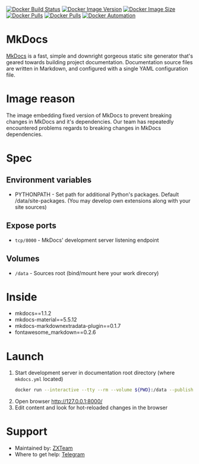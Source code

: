 [![Docker Build Status](https://img.shields.io/docker/cloud/build/zxteamorg/devel.mkdocs?label=Build%20Status)](https://hub.docker.com/r/zxteamorg/devel.mkdocs/builds)
[![Docker Image Version](https://img.shields.io/docker/v/zxteamorg/devel.mkdocs?sort=date&label=Version)](https://hub.docker.com/r/zxteamorg/devel.mkdocs/tags)
[![Docker Image Size](https://img.shields.io/docker/image-size/zxteamorg/devel.mkdocs?label=Image%20Size)](https://hub.docker.com/r/zxteamorg/devel.mkdocs/tags)
[![Docker Pulls](https://img.shields.io/docker/pulls/zxteamorg/devel.mkdocs?label=Pulls)](https://hub.docker.com/r/zxteamorg/devel.mkdocs)
[![Docker Pulls](https://img.shields.io/docker/stars/zxteamorg/devel.mkdocs?label=Docker%20Stars)](https://hub.docker.com/r/zxteamorg/devel.mkdocs)
[![Docker Automation](https://img.shields.io/docker/cloud/automated/zxteamorg/devel.mkdocs?label=Docker%20Automation)](https://hub.docker.com/r/zxteamorg/devel.mkdocs/builds)

# MkDocs

[MkDocs](https://www.mkdocs.org/) is a fast, simple and downright gorgeous static site generator that's geared towards building project documentation. Documentation source files are written in Markdown, and configured with a single YAML configuration file.

# Image reason

The image embedding fixed version of MkDocs to prevent breaking changes in MkDocs and it's dependencies. Our team has repeatedly encountered problems regards to breaking changes in MkDocs dependencies.

# Spec

## Environment variables

* PYTHONPATH - Set path for additional Python's packages. Default /data/site-packages. (You may develop own extensions along with your site sources)

## Expose ports

* `tcp/8000` - MkDocs' development server listening endpoint

## Volumes

* `/data` - Sources root (bind/mount here your work direcory)

# Inside

* mkdocs==1.1.2
* mkdocs-material==5.5.12
* mkdocs-markdownextradata-plugin==0.1.7
* fontawesome_markdown==0.2.6

# Launch
1. Start development server in documentation root directory (where `mkdocs.yml` located)
	```bash
	docker run --interactive --tty --rm --volume ${PWD}:/data --publish 8000:8000 zxteamorg/devel.mkdocs
	```
1. Open browser http://127.0.0.1:8000/
1. Edit content and look for hot-reloaded changes in the browser

# Support

* Maintained by: [ZXTeam](https://zxteam.org)
* Where to get help: [Telegram](https://t.me/zxteamorg)